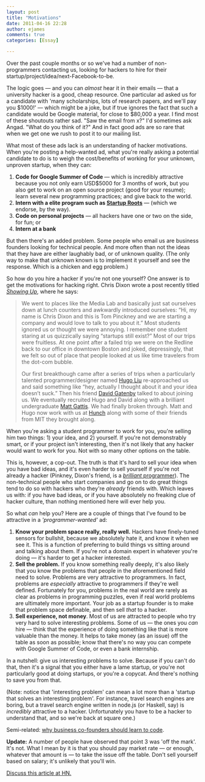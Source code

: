 ```yaml
---
layout: post
title: "Motivations"
date: 2011-04-16 22:28
author: ejames
comments: true
categories: [Essay]

---
```

Over the past couple months or so we've had a number of non-programmers contacting us, looking for hackers to hire for their startup/project/idea/next-Facebook-to-be.

The logic goes — and you can <em>almost </em>hear it in their emails — that a university hacker is a good, cheap resource. One particular ad asked us for a candidate with 'many scholarships, lots of research papers, and we'll pay you $1000!' — which might be a joke, but if true ignores the fact that such a candidate would be Google material, for close to $80,000 a year. I find most of these shoutouts rather sad. "Saw the email from x?" I'd sometimes ask Angad. "What do you think of it?" And in fact good ads are so rare that when we get one we rush to post it to our mailing list.

What most of these ads lack is an understanding of hacker motivations. When you're posting a help-wanted ad, what you're really asking a potential candidate to do is to weigh the cost/benefits of working for your unknown, unproven startup, when they can:
<ol>
	<li><strong>Code for Google Summer of Code </strong>— which is incredibly attractive because you not only earn USD$5000 for 3 months of work, but you also get to work on an open source project (good for your resume); learn several new programming practices; and give back to the world.</li>
	<li><strong>Intern with a elite program such as <a href="http://sg.startuproots.org/">Startup Roots</a></strong> — (which we endorse, by the way).</li>
	<li><strong>Code on personal projects</strong> — all hackers have one or two on the side, for fun; or</li>
	<li><strong>Intern at a bank</strong></li>
</ol>
But then there's an added problem. Some people who email us are business founders looking for technical people. And more often than not the ideas that they have are either laughably bad, or of unknown quality. (The only way to make that unknown known is to implement it yourself and see the response. Which is a chicken and egg problem.)

So how do you hire a hacker if you're not one yourself? One answer is to get the motivations for hacking right. Chris Dixon wrote a post recently titled <em><a href="http://cdixon.org/2011/04/12/showing-up/">Showing Up</a></em>, where he says:
<blockquote>We went to places like the Media Lab and basically just sat ourselves down at lunch counters and awkwardly introduced ourselves: “Hi, my name is Chris Dixon and this is Tom Pinckney and we are starting a company and would love to talk to you about it.” Most students ignored us or thought we were annoying. I remember one student staring at us quizzically saying “startups still exist?” Most of our trips were fruitless. At one point after a failed trip we were on the Redline back to our office in downtown Boston and joked, depressingly, that we felt so out of place that people looked at us like time travelers from the dot-com bubble.

Our first breakthough came after a series of trips when a particularly talented programmer/designer named <a href="http://larifari.org/">Hugo Liu</a> re-approached us and said something like “hey, actually I thought about it and your idea doesn’t suck.” Then his friend <a href="http://www.linkedin.com/profile/view?id=2104665&amp;authType=NAME_SEARCH&amp;authToken=xHpy&amp;locale=en_US&amp;srchid=6b2a8ef5-cf44-4377-ab54-7557dc9d5472-0&amp;srchindex=1&amp;srchtotal=8&amp;pvs=ps&amp;pohelp=&amp;goback=%2Efps_*1_David_Gatenby_*1_*1_*1_*1_*51_*1_Y_*1_*1_*1_false_1_R_true_*2_*2_*2_*2_*2_*2_*2_*2_*2_*2_*2_*2_*2_*2_*2_*2_*2_*2_*2_*2_*2">David Gatenby</a> talked to about joining us. We eventually recruited Hugo and David along with a brilliant undergraduate <a href="http://mattgattis.com/about/">Matt Gattis</a>. We had finally broken through. Matt and Hugo now work with us at <a href="http://hunch.com/">Hunch</a> along with some of their friends from MIT they brought along.</blockquote>
When you're asking a student programmer to work for you, you're selling him two things: 1) your idea, and 2) yourself. If you're not demonstrably smart, or if your project isn't interesting, then it's not likely that any hacker would want to work for you. Not with so many other options on the table.

This is, however, a cop-out. The truth is that it's hard to sell your idea when you have bad ideas, and it's even harder to sell yourself if you're not already a hacker (Pinkney, Dixon's friend, is a <a href="http://cdixon.posterous.com/mit-is-a-national-treasure"><em>brilliant</em> programmer</a>). The non-technical people who start companies and go on to do great things tend to do so with hackers who they're <em>already</em> friends with. Which leaves us with: if you have bad ideas, or if you have absolutely no freaking clue of hacker culture, than nothing mentioned here will ever help you.

So what <em>can</em> help you? Here are a couple of things that I've found to be attractive in a <em>'programmer-wanted'</em> ad:
<ol>
	<li><strong>Know your problem space really, really well.</strong> Hackers have finely-tuned sensors for bullshit, because we absolutely hate it, and know it when we see it. This is a function of preferring to build things vs sitting around and talking about them. If you're not a domain expert in whatever you're doing — it's harder to get a hacker interested.</li>
	<li><strong>Sell the problem.</strong> If you know something really deeply, it's also likely that you know the problems that people in the aforementioned field need to solve. Problems are very attractive to programmers. In fact, problems are <em>especially </em>attractive to programmers if they're well defined. Fortunately for you, problems in the real world are rarely as clear as problems in programming puzzles, even if real world problems are ultimately more important. Your job as a startup founder is to make that problem space definable, and then sell <em>that</em> to a hacker.</li>
	<li><strong>Sell experience, not money</strong>. Most of us are attracted to people who try very hard to solve interesting problems. Some of us — the ones you <em>can </em>hire — think that the experience of doing something like that is more valuable than the money. It helps to take money (as an issue) off the table as soon as possible; know that there's no way you can compete with Google Summer of Code, or even a bank internship.</li>
</ol>
In a nutshell: give us interesting problems to solve. Because if you can't do that, then it's a signal that you either have a lame startup, or you're not particularly good at doing startups, or you're a copycat. And there's nothing to save you from that.

(Note: notice that 'interesting problem' can mean a lot more than a 'startup that solves an interesting problem'. For instance, travel search engines are boring, but a travel search engine written in node.js (or Haskell, say) is <em>incredibly </em>attractive to a hacker. Unfortunately you have to be a hacker to understand that, and so we're back at square one.)

Semi-related: <a href="http://metacog.tumblr.com/post/1436899565/why-business-co-founders-should-learn-to-code">why business co-founders should learn to code</a>.

<strong>Update:</strong> A number of people have observed that point 3 was 'off the mark'. It's not. What I mean by it is that you should pay market rate — or enough, whatever that amount is — to take the issue off the table. Don't sell yourself based on salary; it's unlikely that you'll win.

<a href="http://news.ycombinator.com/item?id=2455323">Discuss this article at HN.</a>

